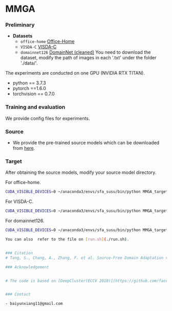 
# MMGA
<!-- 
Code (pytorch) for ['Source-Free Domain Adaptation via Target Prediction Distribution Search']() on Digits(MNIST, USPS, SVHN), Office-31, Office-Home, VisDA-C, PACS. This paper has been accepted by International Journal of Computer Vision (IJCV). 
DOI: https://doi.org/10.1007/s11263-023-01892-w -->

### Preliminary

- **Datasets**
  - `office-home` [Office-Home](https://drive.google.com/file/d/0B81rNlvomiwed0V1YUxQdC1uOTg/view)
  - `VISDA-C` [VISDA-C](https://github.com/VisionLearningGroup/taskcv-2017-public/tree/master/classification)
  - `domainnet126` [DomainNet (cleaned)](http://ai.bu.edu/M3SDA/)
You need to download the dataset,  modify the path of images in each '.txt' under the folder './data/'.

The experiments are conducted on one GPU (NVIDIA RTX TITAN).

- python == 3.7.3
- pytorch ==1.6.0
- torchvision == 0.7.0


### Training and evaluation

We provide config files for experiments. 

### Source

- We provide the pre-trained source models which can be downloaded from [here](https://drive.google.com/drive/folders/1nKCKd_hASHbetZBCqWVL2c3ZGyQSL-9p?usp=drive_link).

### Target
After obtaining the source models, modify your source model directory. 

For office-home. 
```bash
CUDA_VISIBLE_DEVICES=0 ~/anaconda3/envs/sfa_susu/bin/python MMGA_target_oh_vs.py --cls_par 0.3 --da uda --dset office-home --gpu_id 0 --s 0 --t 1 --output_src /media/ts/tntbak2/Modelzoom/source --output ckps/target_mmga/ --seed 2020
```

For VISDA-C.
```bash
CUDA_VISIBLE_DEVICES=0 ~/anaconda3/envs/sfa_susu/bin/python MMGA_target_oh_vs.py --cls_par 0.2 --da uda --dset office-home --gpu_id 0 --s 0 --t 1 --output_src /media/ts/tntbak2/Modelzoom/source --output ckps/target_mmga/ --net resnet101 --lr 1e-3 --seed 2020
```
For domainnet126. 
```bash
CUDA_VISIBLE_DEVICES=0 ~/anaconda3/envs/sfa_susu/bin/python MMGA_target_126.py --cls_par 0.3 --da uda --dset domainnet126 --gpu_id 0 --s 0 --t 1 --output_src /media/ts/tntbak2/Modelzoom/source_1024 --output ckps/target_mmga/ --seed 2020

You can also  refer to the file on [run.sh](./run.sh).


### Citation
# Tang, S., Chang, A., Zhang, F. et al. Source-Free Domain Adaptation via Target Prediction Distribution Searching. Int J Comput Vis (2023). https://doi.org/10.1007/s11263-023-01892-w

### Acknowledgement


# The code is based on [DeepCluster(ECCV 2018)](https://github.com/facebookresearch/deepcluster) , [SHOT (ICML 2020, also source-free)](https://github.com/tim-learn/SHOT) and [IIC](https://github.com/sebastiani/IIC).


### Contact

- baiyunxiang11@gmail.com
